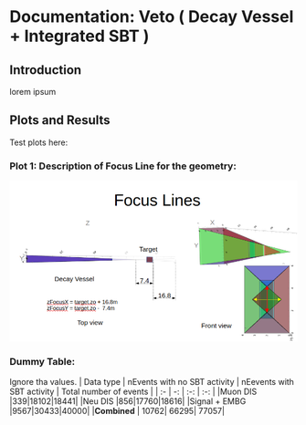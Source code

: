 # Documentation: Veto ( Decay Vessel + Integrated SBT )

## Introduction
lorem ipsum

## Plots and Results
Test plots here:

### Plot 1: Description of Focus Line for the geometry:
![Plot 1](images/focusline.png)

### Dummy Table:
Ignore tha values.
| Data type | nEvents with no SBT activity | nEevents with SBT activity | Total number of events |
| :- | -: | :-: | :-: |
|Muon DIS |339|18102|18441|
|Neu DIS |856|17760|18616|
|Signal + EMBG |9567|30433|40000|
|**Combined** | 10762| 66295| 77057|

